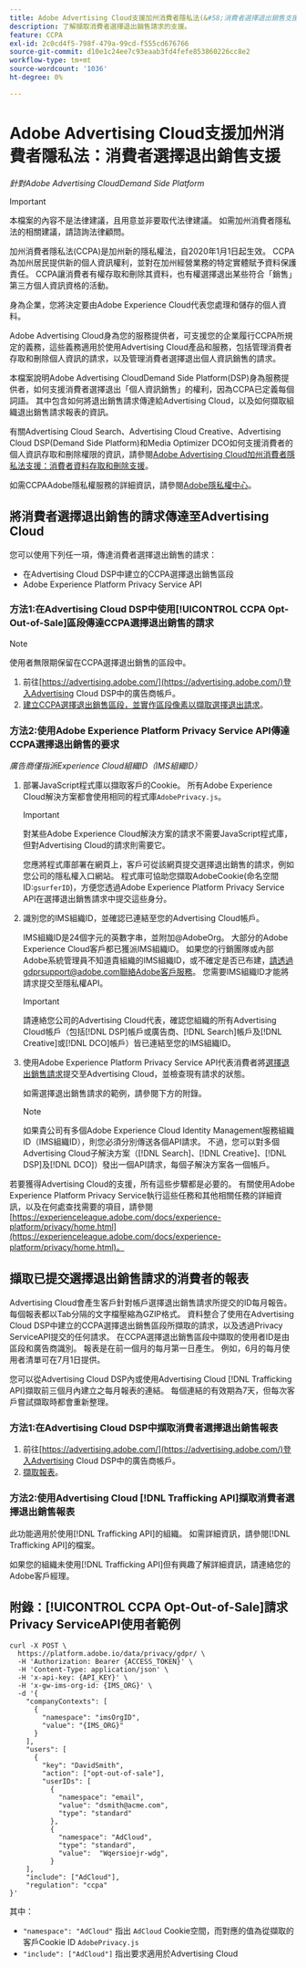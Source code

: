 ```yaml
---
title: Adobe Advertising Cloud支援加州消費者隱私法(&#58;消費者選擇退出銷售支援
description: 了解擷取消費者選擇退出銷售請求的支援。
feature: CCPA
exl-id: 2c0cd4f5-798f-479a-99cd-f555cd676766
source-git-commit: d10e1c24ee7c93eaab3fd4fefe853860226cc8e2
workflow-type: tm+mt
source-wordcount: '1036'
ht-degree: 0%

---
```


# Adobe Advertising Cloud支援加州消費者隱私法：消費者選擇退出銷售支援

*針對Adobe Advertising CloudDemand Side Platform*

>[!IMPORTANT]
>
>本檔案的內容不是法律建議，且用意並非要取代法律建議。 如需加州消費者隱私法的相關建議，請諮詢法律顧問。

加州消費者隱私法(CCPA)是加州新的隱私權法，自2020年1月1日起生效。 CCPA為加州居民提供新的個人資訊權利，並對在加州經營業務的特定實體賦予資料保護責任。 CCPA讓消費者有權存取和刪除其資料，也有權選擇退出某些符合「銷售」第三方個人資訊資格的活動。

身為企業，您將決定要由Adobe Experience Cloud代表您處理和儲存的個人資料。

Adobe Advertising Cloud身為您的服務提供者，可支援您的企業履行CCPA所規定的義務，這些義務適用於使用Advertising Cloud產品和服務，包括管理消費者存取和刪除個人資訊的請求，以及管理消費者選擇退出個人資訊銷售的請求。

本檔案說明Adobe Advertising CloudDemand Side Platform(DSP)身為服務提供者，如何支援消費者選擇退出「個人資訊銷售」的權利，因為CCPA已定義每個詞語。 其中包含如何將退出銷售請求傳達給Advertising Cloud，以及如何擷取組織退出銷售請求報表的資訊。

有關Advertising Cloud Search、Advertising Cloud Creative、Advertising Cloud DSP(Demand Side Platform)和Media Optimizer DCO如何支援消費者的個人資訊存取和刪除權限的資訊，請參閱[Adobe Advertising Cloud加州消費者隱私法支援：消費者資料存取和刪除支援](/help/privacy/ad-cloud-ccpa-access-delete.md)。

如需CCPAAdobe隱私權服務的詳細資訊，請參閱[Adobe隱私權中心](https://www.adobe.com/privacy/ccpa.html)。

## 將消費者選擇退出銷售的請求傳達至Advertising Cloud

您可以使用下列任一項，傳達消費者選擇退出銷售的請求：

* 在Advertising Cloud DSP中建立的CCPA選擇退出銷售區段
* Adobe Experience Platform Privacy Service API

### 方法1:在Advertising Cloud DSP中使用[!UICONTROL CCPA Opt-Out-of-Sale]區段傳達CCPA選擇退出銷售的請求

>[!NOTE]
>
>使用者無限期保留在CCPA選擇退出銷售的區段中。

1. 前往[https://advertising.adobe.com/](https://advertising.adobe.com/)登入Advertising Cloud DSP中的廣告商帳戶。
1. [建立CCPA選擇退出銷售區段，並實作區段像素以擷取選擇退出請求](/help/dsp/audiences/ccpa-opt-out-segment-create.md)。

### 方法2:使用Adobe Experience Platform Privacy Service API傳達CCPA選擇退出銷售的要求

*廣告商僅指派Experience Cloud組織ID（IMS組織ID）*

1. 部署JavaScript程式庫以擷取客戶的Cookie。 所有Adobe Experience Cloud解決方案都會使用相同的程式庫`AdobePrivacy.js`。

   >[!IMPORTANT]
   >
   >對某些Adobe Experience Cloud解決方案的請求不需要JavaScript程式庫，但對Advertising Cloud的請求則需要它。

   您應將程式庫部署在網頁上，客戶可從該網頁提交選擇退出銷售的請求，例如您公司的隱私權入口網站。 程式庫可協助您擷取AdobeCookie(命名空間ID:`gsurferID`)，方便您透過Adobe Experience Platform Privacy Service API在選擇退出銷售請求中提交這些身分。

1. 識別您的IMS組織ID，並確認已連結至您的Advertising Cloud帳戶。

   IMS組織ID是24個字元的英數字串，並附加@AdobeOrg。 大部分的Adobe Experience Cloud客戶都已獲派IMS組織ID。 如果您的行銷團隊或內部Adobe系統管理員不知道貴組織的IMS組織ID，或不確定是否已布建，請透過gdprsupport@adobe.com聯絡Adobe客戶服務。 您需要IMS組織ID才能將請求提交至隱私權API。

   >[!IMPORTANT]
   >
   >請連絡您公司的Advertising Cloud代表，確認您組織的所有Advertising Cloud帳戶（包括[!DNL DSP]帳戶或廣告商、[!DNL Search]帳戶及[!DNL Creative]或[!DNL DCO]帳戶）皆已連結至您的IMS組織ID。

1. 使用Adobe Experience Platform Privacy Service API代表消費者將[選擇退出銷售請求](https://experienceleague.adobe.com/docs/experience-platform/privacy/api/consent.html)提交至Advertising Cloud，並檢查現有請求的狀態。

   如需選擇退出銷售請求的範例，請參閱下方的附錄。

   >[!NOTE]
   如果貴公司有多個Adobe Experience Cloud Identity Management服務組織ID（IMS組織ID），則您必須分別傳送各個API請求。 不過，您可以對多個Advertising Cloud子解決方案（[!DNL Search]、[!DNL Creative]、[!DNL DSP]及[!DNL DCO]）發出一個API請求，每個子解決方案各一個帳戶。

若要獲得Advertising Cloud的支援，所有這些步驟都是必要的。 有關使用Adobe Experience Platform Privacy Service執行這些任務和其他相關任務的詳細資訊，以及在何處查找需要的項目，請參閱[https://experienceleague.adobe.com/docs/experience-platform/privacy/home.html](https://experienceleague.adobe.com/docs/experience-platform/privacy/home.html)。

## 擷取已提交選擇退出銷售請求的消費者的報表

Advertising Cloud會產生客戶針對帳戶選擇退出銷售請求所提交的ID每月報告。 每個報表都以Tab分隔的文字檔壓縮為GZIP格式。 資料整合了使用在Advertising Cloud DSP中建立的CCPA選擇退出銷售區段所擷取的請求，以及透過Privacy ServiceAPI提交的任何請求。 在CCPA選擇退出銷售區段中擷取的使用者ID是由區段和廣告商識別。 報表是在前一個月的每月第一日產生。 例如，6月的每月使用者清單可在7月1日提供。

您可以從Advertising Cloud DSP內或使用Advertising Cloud [!DNL Trafficking API]擷取前三個月內建立之每月報表的連結。 每個連結的有效期為7天，但每次客戶嘗試擷取時都會重新整理。

### 方法1:在Advertising Cloud DSP中擷取消費者選擇退出銷售報表

1. 前往[https://advertising.adobe.com/](https://advertising.adobe.com/)登入Advertising Cloud DSP中的廣告商帳戶。
1. [擷取報表](/help/dsp/audiences/ccpa-opt-out-segment-report-retrieve.md)。

### 方法2:使用Advertising Cloud [!DNL Trafficking API]擷取消費者選擇退出銷售報表

此功能適用於使用[!DNL Trafficking API]的組織。 如需詳細資訊，請參閱[!DNL Trafficking API]的檔案。

如果您的組織未使用[!DNL Trafficking API]但有興趣了解詳細資訊，請連絡您的Adobe客戶經理。

## 附錄：[!UICONTROL CCPA Opt-Out-of-Sale]請求Privacy ServiceAPI使用者範例

```
curl -X POST \
  https://platform.adobe.io/data/privacy/gdpr/ \
  -H 'Authorization: Bearer {ACCESS_TOKEN}' \
  -H 'Content-Type: application/json' \
  -H 'x-api-key: {API_KEY}' \
  -H 'x-gw-ims-org-id: {IMS_ORG}' \
  -d '{
    "companyContexts": [
      {
        "namespace": "imsOrgID",
        "value": "{IMS_ORG}"
      }
    ],
    "users": [
      {
        "key": "DavidSmith",
        "action": ["opt-out-of-sale"],
        "userIDs": [
          {
            "namespace": "email",
            "value": "dsmith@acme.com",
            "type": "standard"
          },
          {
            "namespace": "AdCloud",
            "type": "standard",
            "value":  "Wqersioejr-wdg",
          }
    ],
    "include": ["AdCloud"],
    "regulation": "ccpa"
}'
```

其中：

* `"namespace": "AdCloud"` 指出 `AdCloud` Cookie空間，而對應的值為從擷取的客戶Cookie ID  `AdobePrivacy.js`
* `"include": ["AdCloud"]` 指出要求適用於Advertising Cloud
